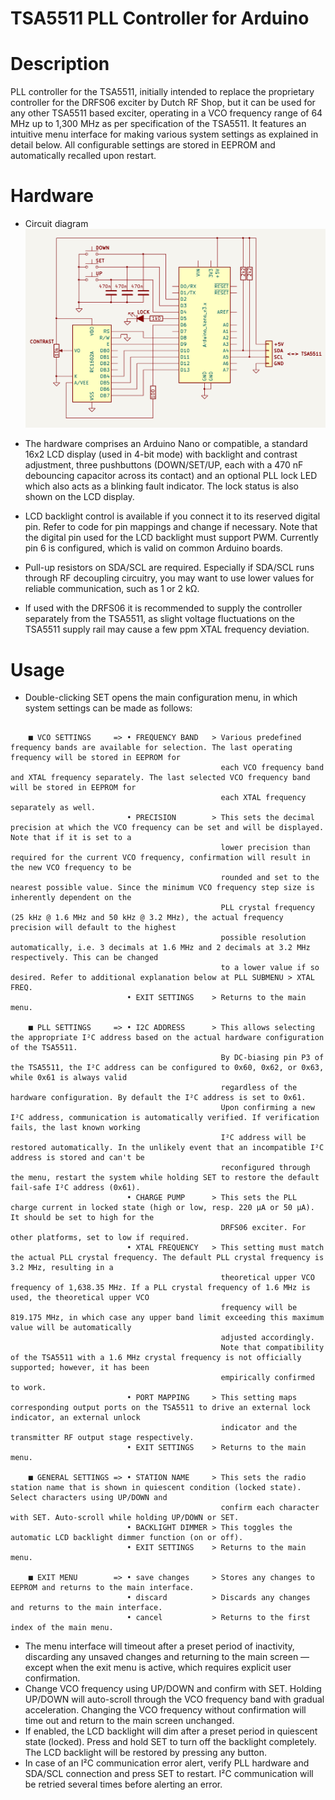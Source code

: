 # TSA5511 PLL Controller for Arduino

# Description
PLL controller for the TSA5511, initially intended to replace the proprietary controller for the DRFS06 exciter by Dutch RF Shop, but it can be used for any other TSA5511 based exciter, operating in a VCO frequency range of 64 MHz up to 1,300 MHz as per specification of the TSA5511.
It features an intuitive menu interface for making various system settings as explained in detail below. All configurable settings are stored in EEPROM and automatically recalled upon restart.

# Hardware
- Circuit diagram
![Circuit diagram](images/PLL_CTRL_CCT.png)

- The hardware comprises an Arduino Nano or compatible, a standard 16x2 LCD display (used in 4-bit mode) with backlight and contrast adjustment, three pushbuttons (DOWN/SET/UP, each with a 470 nF debouncing capacitor across its contact) and an optional PLL lock LED which also acts as a blinking fault indicator. The lock status is also shown on the LCD display.
- LCD backlight control is available if you connect it to its reserved digital pin. Refer to code for pin mappings and change if necessary. Note that the digital pin used for the LCD backlight must support PWM. Currently pin 6 is configured, which is valid on common Arduino boards.
- Pull-up resistors on SDA/SCL are required. Especially if SDA/SCL runs through RF decoupling circuitry, you may want to use lower values for reliable communication, such as 1 or 2 kΩ.
- If used with the DRFS06 it is recommended to supply the controller separately from the TSA5511, as slight voltage fluctuations on the TSA5511 supply rail may cause a few ppm XTAL frequency deviation.

# Usage
- Double-clicking SET opens the main configuration menu, in which system settings can be made as follows:
```text

    ■ VCO SETTINGS     => • FREQUENCY BAND   > Various predefined frequency bands are available for selection. The last operating frequency will be stored in EEPROM for
                                               each VCO frequency band and XTAL frequency separately. The last selected VCO frequency band will be stored in EEPROM for
                                               each XTAL frequency separately as well.
                          • PRECISION        > This sets the decimal precision at which the VCO frequency can be set and will be displayed. Note that if it is set to a
                                               lower precision than required for the current VCO frequency, confirmation will result in the new VCO frequency to be
                                               rounded and set to the nearest possible value. Since the minimum VCO frequency step size is inherently dependent on the
                                               PLL crystal frequency (25 kHz @ 1.6 MHz and 50 kHz @ 3.2 MHz), the actual frequency precision will default to the highest
                                               possible resolution automatically, i.e. 3 decimals at 1.6 MHz and 2 decimals at 3.2 MHz respectively. This can be changed
                                               to a lower value if so desired. Refer to additional explanation below at PLL SUBMENU > XTAL FREQ.
                          • EXIT SETTINGS    > Returns to the main menu.

    ■ PLL SETTINGS     => • I2C ADDRESS      > This allows selecting the appropriate I²C address based on the actual hardware configuration of the TSA5511.
                                               By DC-biasing pin P3 of the TSA5511, the I²C address can be configured to 0x60, 0x62, or 0x63, while 0x61 is always valid
                                               regardless of the hardware configuration. By default the I²C address is set to 0x61.
                                               Upon confirming a new I²C address, communication is automatically verified. If verification fails, the last known working
                                               I²C address will be restored automatically. In the unlikely event that an incompatible I²C address is stored and can't be
                                               reconfigured through the menu, restart the system while holding SET to restore the default fail-safe I²C address (0x61). 
                          • CHARGE PUMP      > This sets the PLL charge current in locked state (high or low, resp. 220 µA or 50 µA). It should be set to high for the 
                                               DRFS06 exciter. For other platforms, set to low if required.
                          • XTAL FREQUENCY   > This setting must match the actual PLL crystal frequency. The default PLL crystal frequency is 3.2 MHz, resulting in a
                                               theoretical upper VCO frequency of 1,638.35 MHz. If a PLL crystal frequency of 1.6 MHz is used, the theoretical upper VCO
                                               frequency will be 819.175 MHz, in which case any upper band limit exceeding this maximum value will be automatically
                                               adjusted accordingly.
                                               Note that compatibility of the TSA5511 with a 1.6 MHz crystal frequency is not officially supported; however, it has been
                                               empirically confirmed to work.
                          • PORT MAPPING     > This setting maps corresponding output ports on the TSA5511 to drive an external lock indicator, an external unlock
                                               indicator and the transmitter RF output stage respectively.
                          • EXIT SETTINGS    > Returns to the main menu.

    ■ GENERAL SETTINGS => • STATION NAME     > This sets the radio station name that is shown in quiescent condition (locked state). Select characters using UP/DOWN and
                                               confirm each character with SET. Auto-scroll while holding UP/DOWN or SET.
                          • BACKLIGHT DIMMER > This toggles the automatic LCD backlight dimmer function (on or off).
                          • EXIT SETTINGS    > Returns to the main menu. 

    ■ EXIT MENU        => • save changes     > Stores any changes to EEPROM and returns to the main interface.
                          • discard          > Discards any changes and returns to the main interface.
                          • cancel           > Returns to the first index of the main menu.

```

- The menu interface will timeout after a preset period of inactivity, discarding any unsaved changes and returning to the main screen — except when the exit menu is active, which requires explicit user confirmation.
- Change VCO frequency using UP/DOWN and confirm with SET. Holding UP/DOWN will auto-scroll through the VCO frequency band with gradual acceleration. Changing the VCO frequency without confirmation will time out and return to the main screen unchanged.
- If enabled, the LCD backlight will dim after a preset period in quiescent state (locked). Press and hold SET to turn off the backlight completely. The LCD backlight will be restored by pressing any button.
- In case of an I²C communication error alert, verify PLL hardware and SDA/SCL connection and press SET to restart. I²C communication will be retried several times before alerting an error.
